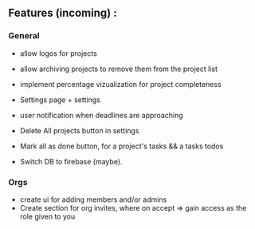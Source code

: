 ## Features (incoming) :

### General

- allow logos for projects

- allow archiving projects to remove them from the project list
- implement percentage vizualization for project completeness
- Settings page + settings
- user notification when deadlines are approaching
- Delete All projects button in settings
- Mark all as done button, for a project's tasks && a tasks todos

- Switch DB to firebase (maybe).

### Orgs

- create ui for adding members and/or admins
- Create section for org invites, where on accept => gain access as the role given to you
